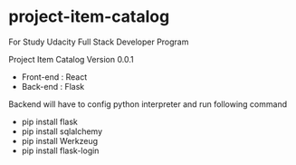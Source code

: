 # project-item-catalog
For Study Udacity Full Stack Developer Program

Project Item Catalog 
Version 0.0.1

- Front-end : React 
- Back-end : Flask

Backend will have to config python interpreter and run following command 
- pip install flask
- pip install sqlalchemy
- pip install Werkzeug
- pip install flask-login


